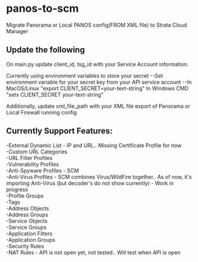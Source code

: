 # panos-to-scm
Migrate Panorama or Local PANOS config(FROM XML file) to Strata Cloud Manager


## Update the following
On main.py update client_id, tsg_id with your Service Account information.

Currently using environment variables to store your secret
--Set environment variable for your secret key from your API service account
--In MacOS/Linux "export CLIENT_SECRET=your-text-string" In Windows CMD "setx CLIENT_SECRET your-text-string"

Additionally, update xml_file_path with your XML file export of Panorama or Local Firewall running config

## Currently Support Features:

-External Dynamic List - IP and URL.. Missing Certificate Profile for now<br />
-Custom URL Categories<br />
-URL Filter Profiles<br />
-Vulnerability Profiles<br />
-Anti-Spyware Profiles - SCM<br />
-Anti-Virus Profiles - SCM combines Virus/WildFire together.. As of now, it's importing Anti-Virus (but decoder's do not show currently) - Work in progress<br />
-Profile Groups<br />
-Tags<br />
-Address Objects<br />
-Address Groups<br />
-Service Objects<br />
-Service Groups<br />
-Application Filters<br />
-Application Groups<br />
-Security Rules<br />
-NAT Rules - API is not open yet, not tested.. Will test when API is open<br />
